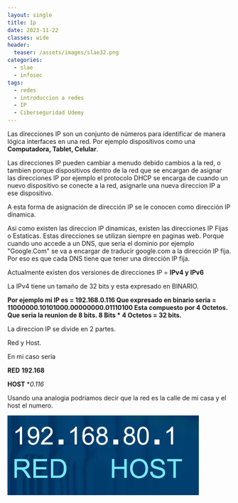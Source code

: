 ```yaml
---
layout: single
title: Ip 
date: 2023-11-22
classes: wide
header:
  teaser: /assets/images/slae32.png
categories:
  - slae
  - infosec
tags:
  - redes
  - introduccion a redes
  - IP
  - Ciberseguridad Udemy
---
```


Las direcciones IP son un conjunto de números para identificar de manera lógica interfaces en una red.
Por ejemplo dispositivos como una **Computadora, Tablet, Celular**.

Las direcciones IP pueden cambiar a menudo debido cambios a la red, o tambien porque dispositivos dentro de la red que se encargan de asignar las direcciones IP por ejemplo el protocolo DHCP se encarga de cuando un nuevo dispositivo se conecte a la red, asignarle una nueva direccion IP a ese dispositivo.

A esta forma de asignación de dirección IP se le conocen como dirección IP dinamica.

Asi como existen las direccion IP dinamicas, existen las direcciones IP Fijas o Estaticas.
Estas direcciones se utilizan siempre en paginas web. 
Porque cuando uno accede a un DNS, que seria el dominio por ejemplo "Google.Com" se va a encargar de traducir google.com a la dirección IP fija. 
Por eso es que cada DNS tiene que tener una dirección IP fija.

Actualmente existen dos versiones de direcciones IP = **IPv4 y IPv6**

La IPv4 tiene un tamaño de 32 bits y esta expresado en BINARIO.

**Por ejemplo mi IP es = 192.168.0.116
Que expresado en binario seria  = 11000000.10101000.00000000.01110100
Esta compuesto por 4 Octetos. Que seria la reunion de 8 bits.
8 Bits * 4 Octetos = 32 bits.**

La direccion IP se divide en  2 partes.

Red y Host.

En mi caso seria

**RED**
	**192.168**

**HOST**
	**0.116*

Usando una analogia podriamos decir que la red es la calle de mi casa y el host el numero.

![[Pasted image 20231121102157.png]](../assets/images/img-ciberseguridad-udemy/Pasted%20image%2020231121102157.png)